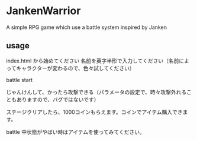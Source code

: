 # JankenWarrior
A simple RPG game which use a battle system inspired by Janken

## usage

index.html  から始めてください
名前を英字半形で入力してください（名前によってキャラクターが変わるので、色々試してください）

battle start

じゃんけんして、かったら攻撃できる（パラメータの設定で、時々攻撃外れることもありますので、バグではないです）

ステージクリアしたら、1000コインもらえます。コインでアイテム購入できます。

battle 中状態がやばい時はアイテムを使ってみてください。
